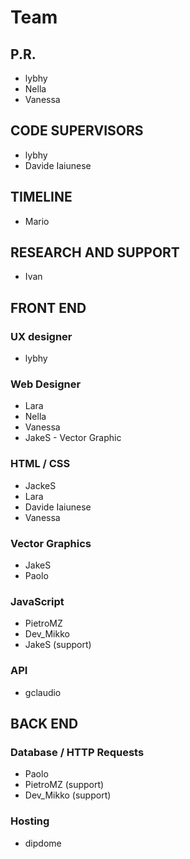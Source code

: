 # Team

## P.R.
* lybhy
* Nella
* Vanessa


## CODE SUPERVISORS
* lybhy
* Davide Iaiunese


## TIMELINE
* Mario

## RESEARCH AND SUPPORT
* Ivan

## FRONT END

### UX designer
* lybhy

### Web Designer
* Lara
* Nella
* Vanessa
* JakeS - Vector Graphic

### HTML / CSS
* JackeS
* Lara 
* Davide Iaiunese
* Vanessa

### Vector Graphics
* JakeS
* Paolo

### JavaScript
* PietroMZ
* Dev_Mikko
* JakeS (support)

### API
* gclaudio


## BACK END

### Database / HTTP Requests
* Paolo
* PietroMZ (support)
* Dev_Mikko (support)

### Hosting
* dipdome

